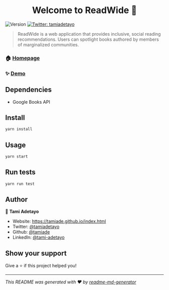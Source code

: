 <h1 align="center">Welcome to ReadWide 👋</h1>
<p>
  <img alt="Version" src="https://img.shields.io/badge/version-0.1.0-blue.svg?cacheSeconds=2592000" />
  <a href="https://twitter.com/tamiadetayo" target="_blank">
    <img alt="Twitter: tamiadetayo" src="https://img.shields.io/twitter/follow/tamiadetayo.svg?style=social" />
  </a>
</p>

> ReadWide is a web application that provides inclusive, social reading recommendations. Users can spotlight books authored by members of marginalized communities.

### 🏠 [Homepage](https://readwide-react-frontend.herokuapp.com/)

### ✨ [Demo](https://readwide-react-frontend.herokuapp.com/)

## Dependencies

- Google Books API

## Install

```sh
yarn install
```

## Usage

```sh
yarn start
```

## Run tests

```sh
yarn run test
```

## Author

👤 **Tami Adetayo**

* Website: https://tamiade.github.io/index.html
* Twitter: [@tamiadetayo](https://twitter.com/tamiadetayo)
* Github: [@tamiade](https://github.com/tamiade)
* LinkedIn: [@tami-adetayo](https://linkedin.com/in/tami-adetayo)

## Show your support

Give a ⭐️ if this project helped you!

***
_This README was generated with ❤️ by [readme-md-generator](https://github.com/kefranabg/readme-md-generator)_